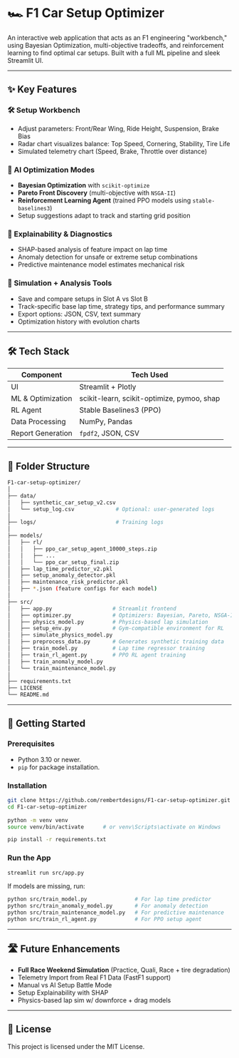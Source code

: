 # 🏎️ F1 Car Setup Optimizer

An interactive web application that acts as an F1 engineering "workbench," using Bayesian Optimization, multi-objective tradeoffs, and reinforcement learning to find optimal car setups. Built with a full ML pipeline and sleek Streamlit UI.

---

## ✨ Key Features

### 🛠️ Setup Workbench
- Adjust parameters: Front/Rear Wing, Ride Height, Suspension, Brake Bias
- Radar chart visualizes balance: Top Speed, Cornering, Stability, Tire Life
- Simulated telemetry chart (Speed, Brake, Throttle over distance)

### 🤖 AI Optimization Modes
- **Bayesian Optimization** with `scikit-optimize`
- **Pareto Front Discovery** (multi-objective with `NSGA-II`)
- **Reinforcement Learning Agent** (trained PPO models using `stable-baselines3`)
- Setup suggestions adapt to track and starting grid position

### 🧠 Explainability & Diagnostics
- SHAP-based analysis of feature impact on lap time
- Anomaly detection for unsafe or extreme setup combinations
- Predictive maintenance model estimates mechanical risk

### 🔬 Simulation + Analysis Tools
- Save and compare setups in Slot A vs Slot B
- Track-specific base lap time, strategy tips, and performance summary
- Export options: JSON, CSV, text summary
- Optimization history with evolution charts

---

## 🛠️ Tech Stack

| Component                | Tech Used                                |
|-------------------------|-------------------------------------------|
| UI                      | Streamlit + Plotly                        |
| ML & Optimization       | scikit-learn, scikit-optimize, pymoo, shap |
| RL Agent                | Stable Baselines3 (PPO)                   |
| Data Processing         | NumPy, Pandas                             |
| Report Generation       | `fpdf2`, JSON, CSV                        |

---

## 🧱 Folder Structure

```bash
F1-car-setup-optimizer/
│
├── data/
│   ├── synthetic_car_setup_v2.csv
│   └── setup_log.csv             # Optional: user-generated logs
│
├── logs/                         # Training logs
│
├── models/
│   ├── rl/
│   │   ├── ppo_car_setup_agent_10000_steps.zip
│   │   ├── ...
│   │   └── ppo_car_setup_final.zip
│   ├── lap_time_predictor_v2.pkl
│   ├── setup_anomaly_detector.pkl
│   ├── maintenance_risk_predictor.pkl
│   ├── *.json (feature configs for each model)
│
├── src/
│   ├── app.py                   # Streamlit frontend
│   ├── optimizer.py             # Optimizers: Bayesian, Pareto, NSGA-II
│   ├── physics_model.py         # Physics-based lap simulation
│   ├── setup_env.py             # Gym-compatible environment for RL
│   ├── simulate_physics_model.py
│   ├── preprocess_data.py       # Generates synthetic training data
│   ├── train_model.py           # Lap time regressor training
│   ├── train_rl_agent.py        # PPO RL agent training
│   ├── train_anomaly_model.py
│   └── train_maintenance_model.py
│
├── requirements.txt
├── LICENSE
└── README.md
```

---

## 🚀 Getting Started

### Prerequisites

* Python 3.10 or newer.
* `pip` for package installation.

### Installation
```bash
git clone https://github.com/rembertdesigns/F1-car-setup-optimizer.git
cd F1-car-setup-optimizer
    
python -m venv venv
source venv/bin/activate      # or venv\Scripts\activate on Windows

pip install -r requirements.txt
```
### Run the App
```bash
streamlit run src/app.py
```
If models are missing, run:
```bash
python src/train_model.py               # For lap time predictor
python src/train_anomaly_model.py       # For anomaly detection
python src/train_maintenance_model.py   # For predictive maintenance
python src/train_rl_agent.py            # For PPO setup agent
```

---

## 🛣️ Future Enhancements

* **Full Race Weekend Simulation** (Practice, Quali, Race + tire degradation)
* Telemetry Import from Real F1 Data (FastF1 support)
* Manual vs AI Setup Battle Mode
* Setup Explainability with SHAP
* Physics-based lap sim w/ downforce + drag models

---

## 📄 License

This project is licensed under the MIT License.
